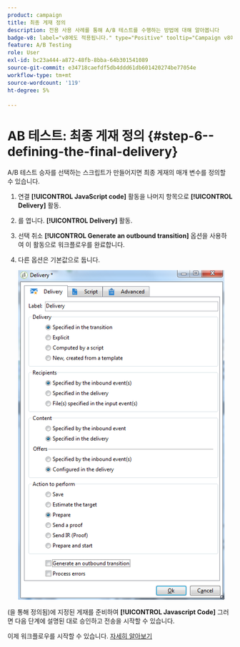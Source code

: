 ```yaml
---
product: campaign
title: 최종 게재 정의
description: 전용 사용 사례를 통해 A/B 테스트를 수행하는 방법에 대해 알아봅니다
badge-v8: label="v8에도 적용됩니다." type="Positive" tooltip="Campaign v8에도 적용됩니다."
feature: A/B Testing
role: User
exl-id: bc23a444-a872-48fb-8bba-64b301541089
source-git-commit: e34718caefdf5db4ddd61db601420274be77054e
workflow-type: tm+mt
source-wordcount: '119'
ht-degree: 5%

---
```


# AB 테스트: 최종 게재 정의 {#step-6--defining-the-final-delivery}

A/B 테스트 승자를 선택하는 스크립트가 만들어지면 최종 게재의 매개 변수를 정의할 수 있습니다.

1. 연결 **[!UICONTROL JavaScript code]** 활동을 나머지 항목으로 **[!UICONTROL Delivery]** 활동.
1. 를 엽니다. **[!UICONTROL Delivery]** 활동.
1. 선택 취소 **[!UICONTROL Generate an outbound transition]** 옵션을 사용하여 이 활동으로 워크플로우를 완료합니다.
1. 다른 옵션은 기본값으로 둡니다.

   ![](assets/ab_test_final_delivery.png)

(을 통해 정의됨)에 지정된 게재를 준비하여 **[!UICONTROL Javascript Code]** 그러면 다음 단계에 설명된 대로 승인하고 전송을 시작할 수 있습니다.

이제 워크플로우를 시작할 수 있습니다. [자세히 알아보기](a-b-testing-uc-start-workflow.md)
